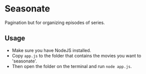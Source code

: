 # Seasonate
Pagination but for organizing episodes of series.


## Usage
- Make sure you have NodeJS installed.
- Copy `app.js` to the folder that contains the movies you want to 'seasonate'.
- Then open the folder on the terminal and run `node app.js`.
